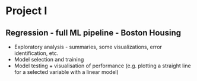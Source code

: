 # Project I 
## Regression - full ML pipeline - Boston Housing

- Exploratory analysis - summaries, some visualizations, error identification, etc.
- Model selection and training
- Model testing + visualisation of performance (e.g. plotting a straight line for a selected variable with a linear model)